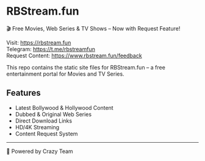 # RBStream.fun

🎬 Free Movies, Web Series & TV Shows – Now with Request Feature!

Visit: https://rbstream.fun  
Telegram: https://t.me/rbstreamfun  
Request Content: https://www.rbstream.fun/feedback

This repo contains the static site files for RBStream.fun – a free entertainment portal for Movies and TV Series.

## Features

- Latest Bollywood & Hollywood Content
- Dubbed & Original Web Series
- Direct Download Links
- HD/4K Streaming
- Content Request System

---

📌 Powered by Crazy Team
